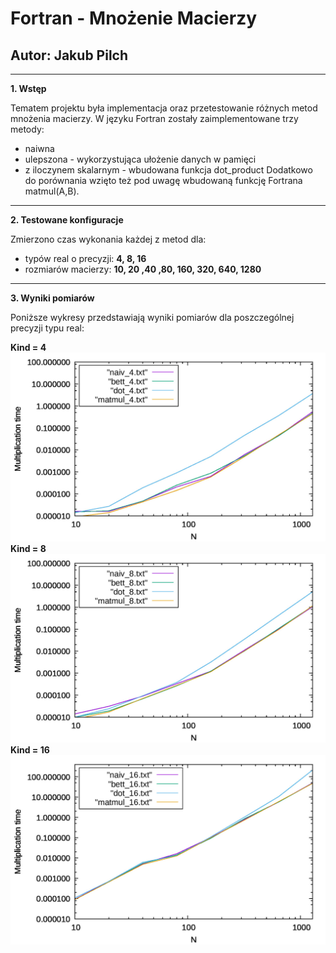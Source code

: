 # Fortran - Mnożenie Macierzy
## Autor: Jakub Pilch
---
**1. Wstęp**

Tematem projektu była implementacja oraz przetestowanie różnych metod mnożenia macierzy. W języku Fortran zostały zaimplementowane trzy metody:
+ naiwna
+ ulepszona - wykorzystująca ułożenie danych w pamięci
+ z iloczynem skalarnym - wbudowana funkcja dot_product
Dodatkowo do porównania wzięto też pod uwagę wbudowaną funkcję Fortrana matmul(A,B).
---
**2. Testowane konfiguracje**

Zmierzono czas wykonania każdej z metod dla:
+ typów real o precyzji: **4, 8, 16**
+ rozmiarów macierzy: **10, 20 ,40 ,80, 160, 320, 640, 1280**
    
---

**3. Wyniki pomiarów**

Poniższe wykresy przedstawiają wyniki pomiarów dla poszczególnej precyzji typu real:

**Kind = 4**
![](res/wykres[4].jpeg)
**Kind = 8**
![](res/wykres[8].jpeg)
**Kind = 16**
![](res/wykres[16].jpeg)